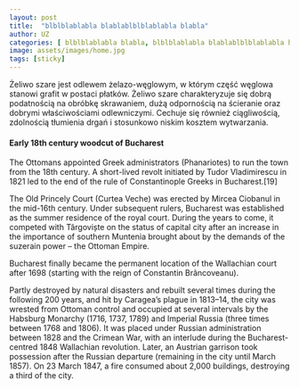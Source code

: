 ```yaml
---
layout: post
title:  "blblblablabla blablablblblablabla blabla"
author: UZ
categories: [ blblblablabla blabla, blblblablabla blablablblblablabla blabla ]
image: assets/images/home.jpg
tags: [sticky]
---
```


Żeliwo szare jest odlewem żelazo-węglowym, w którym część węglowa stanowi grafit  w postaci płatków. Żeliwo szare charakteryzuje się dobrą podatnością na obróbkę skrawaniem, dużą odpornością na ścieranie oraz dobrymi właściwościami odlewniczymi. Cechuje się również ciągliwością, zdolnością tłumienia drgań i stosunkowo niskim kosztem wytwarzania.

#### Early 18th century woodcut of Bucharest

The Ottomans appointed Greek administrators (Phanariotes) to run the town from the 18th century. A short-lived revolt initiated by Tudor Vladimirescu in 1821 led to the end of the rule of Constantinople Greeks in Bucharest.[19]

The Old Princely Court (Curtea Veche) was erected by Mircea Ciobanul in the mid-16th century. Under subsequent rulers, Bucharest was established as the summer residence of the royal court. During the years to come, it competed with Târgoviște on the status of capital city after an increase in the importance of southern Muntenia brought about by the demands of the suzerain power – the Ottoman Empire.

Bucharest finally became the permanent location of the Wallachian court after 1698 (starting with the reign of Constantin Brâncoveanu).

Partly destroyed by natural disasters and rebuilt several times during the following 200 years, and hit by Caragea’s plague in 1813–14, the city was wrested from Ottoman control and occupied at several intervals by the Habsburg Monarchy (1716, 1737, 1789) and Imperial Russia (three times between 1768 and 1806). It was placed under Russian administration between 1828 and the Crimean War, with an interlude during the Bucharest-centred 1848 Wallachian revolution. Later, an Austrian garrison took possession after the Russian departure (remaining in the city until March 1857). On 23 March 1847, a fire consumed about 2,000 buildings, destroying a third of the city.

